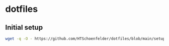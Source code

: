 # dotfiles

## Initial setup

``` sh
wget -q -O - https://github.com/HTSchoenfelder/dotfiles/blob/main/setup.sh | bash
```
